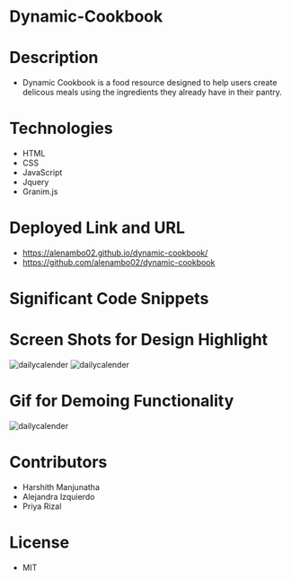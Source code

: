 # Dynamic-Cookbook
# Description

- Dynamic Cookbook is a food resource designed to help users create delicous meals using the ingredients they already have in their pantry. 


# Technologies

- HTML
- CSS
- JavaScript
- Jquery
- Granim.js

# Deployed Link and URL

- https://alenambo02.github.io/dynamic-cookbook/
- https://github.com/alenambo02/dynamic-cookbook

# Significant Code Snippets



# Screen Shots for Design Highlight

![dailycalender](./)
![dailycalender](./)

# Gif for Demoing Functionality

![dailycalender](./)

# Contributors

- Harshith Manjunatha
- Alejandra Izquierdo 
- Priya Rizal 


# License

- MIT
